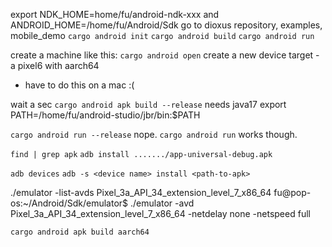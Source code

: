 export NDK_HOME=home/fu/android-ndk-xxx and ANDROID_HOME=/home/fu/Android/Sdk
go to dioxus repository, examples, mobile_demo
`cargo android init`
`cargo android build`
`cargo android run`

create a machine like this:
`cargo android open`
create a new device target - a pixel6 with aarch64
- have to do this on a mac :(


wait a sec
`cargo android apk build --release`
needs java17
export PATH=/home/fu/android-studio/jbr/bin:$PATH

`cargo android run --release`
nope. `cargo android run` works though. 

`find | grep apk`
`adb install ......./app-universal-debug.apk`

`adb devices`
`adb -s <device name> install <path-to-apk>`

./emulator -list-avds
Pixel_3a_API_34_extension_level_7_x86_64
fu@pop-os:~/Android/Sdk/emulator$ ./emulator -avd Pixel_3a_API_34_extension_level_7_x86_64 -netdelay none -netspeed full


`cargo android apk build aarch64`
